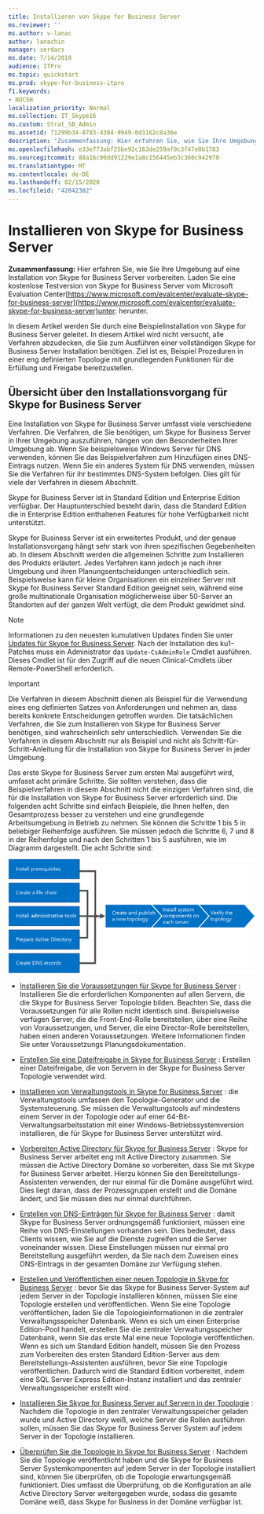```yaml
---
title: Installieren von Skype for Business Server
ms.reviewer: ''
ms.author: v-lanac
author: lanachin
manager: serdars
ms.date: 7/14/2018
audience: ITPro
ms.topic: quickstart
ms.prod: skype-for-business-itpro
f1.keywords:
- NOCSH
localization_priority: Normal
ms.collection: IT_Skype16
ms.custom: Strat_SB_Admin
ms.assetid: 71299b34-8783-4384-9949-0d3162c8a36e
description: 'Zusammenfassung: Hier erfahren Sie, wie Sie Ihre Umgebung auf eine Installation von Skype for Business Server vorbereiten. Laden Sie eine ﻿kostenlose Testversion von Skype for Business Server vom Microsoft Evaluation Center https://www.microsoft.com/evalcenter/evaluate-skype-for-business-serverunter: herunter.'
ms.openlocfilehash: e33e773abf25be92c163de259af0c3f47e0b1783
ms.sourcegitcommit: 88a16c09dd91229e1a8c156445eb3c360c942978
ms.translationtype: MT
ms.contentlocale: de-DE
ms.lasthandoff: 02/15/2020
ms.locfileid: "42042382"
---
```

# <a name="install-skype-for-business-server"></a>Installieren von Skype for Business Server
 
**Zusammenfassung:** Hier erfahren Sie, wie Sie Ihre Umgebung auf eine Installation von Skype for Business Server vorbereiten. Laden Sie eine ﻿kostenlose Testversion von Skype for Business Server vom Microsoft Evaluation Center[https://www.microsoft.com/evalcenter/evaluate-skype-for-business-server](https://www.microsoft.com/evalcenter/evaluate-skype-for-business-server)unter: herunter.
  
In diesem Artikel werden Sie durch eine Beispielinstallation von Skype for Business Server geleitet. In diesem Artikel wird nicht versucht, alle Verfahren abzudecken, die Sie zum Ausführen einer vollständigen Skype for Business Server Installation benötigen. Ziel ist es, Beispiel Prozeduren in einer eng definierten Topologie mit grundlegenden Funktionen für die Erfüllung und Freigabe bereitzustellen.
  
## <a name="overview-of-the-install-process-for-skype-for-business-server"></a>Übersicht über den Installationsvorgang für Skype for Business Server

Eine Installation von Skype for Business Server umfasst viele verschiedene Verfahren. Die Verfahren, die Sie benötigen, um Skype for Business Server in Ihrer Umgebung auszuführen, hängen von den Besonderheiten Ihrer Umgebung ab. Wenn Sie beispielsweise Windows Server für DNS verwenden, können Sie das Beispielverfahren zum Hinzufügen eines DNS-Eintrags nutzen. Wenn Sie ein anderes System für DNS verwenden, müssen Sie die Verfahren für ihr bestimmtes DNS-System befolgen. Dies gilt für viele der Verfahren in diesem Abschnitt.
  
Skype for Business Server ist in Standard Edition und Enterprise Edition verfügbar. Der Hauptunterschied besteht darin, dass die Standard Edition die in Enterprise Edition enthaltenen Features für hohe Verfügbarkeit nicht unterstützt. 
  
Skype for Business Server ist ein erweitertes Produkt, und der genaue Installationsvorgang hängt sehr stark von ihren spezifischen Gegebenheiten ab. In diesem Abschnitt werden die allgemeinen Schritte zum Installieren des Produkts erläutert. Jedes Verfahren kann jedoch je nach ihrer Umgebung und ihren Planungsentscheidungen unterschiedlich sein. Beispielsweise kann für kleine Organisationen ein einzelner Server mit Skype for Business Server Standard Edition geeignet sein, während eine große multinationale Organisation möglicherweise über 50-Server an Standorten auf der ganzen Welt verfügt, die dem Produkt gewidmet sind.
  
> [!NOTE]
> Informationen zu den neuesten kumulativen Updates finden Sie unter [Updates für Skype for Business Server](https://support.microsoft.com/kb/3061064). Nach der Installation des ku1-Patches muss ein Administrator das `Update-CsAdminRole` Cmdlet ausführen. Dieses Cmdlet ist für den Zugriff auf die neuen Clinical-Cmdlets über Remote-PowerShell erforderlich.
  
> [!IMPORTANT]
> Die Verfahren in diesem Abschnitt dienen als Beispiel für die Verwendung eines eng definierten Satzes von Anforderungen und nehmen an, dass bereits konkrete Entscheidungen getroffen wurden. Die tatsächlichen Verfahren, die Sie zum Installieren von Skype for Business Server benötigen, sind wahrscheinlich sehr unterschiedlich. Verwenden Sie die Verfahren in diesem Abschnitt nur als Beispiel und nicht als Schritt-für-Schritt-Anleitung für die Installation von Skype for Business Server in jeder Umgebung. 
  
Das erste Skype for Business Server zum ersten Mal ausgeführt wird, umfasst acht primäre Schritte. Sie sollten verstehen, dass die Beispielverfahren in diesem Abschnitt nicht die einzigen Verfahren sind, die für die Installation von Skype for Business Server erforderlich sind. Die folgenden acht Schritte sind einfach Beispiele, die Ihnen helfen, den Gesamtprozess besser zu verstehen und eine grundlegende Arbeitsumgebung in Betrieb zu nehmen. Sie können die Schritte 1 bis 5 in beliebiger Reihenfolge ausführen. Sie müssen jedoch die Schritte 6, 7 und 8 in der Reihenfolge und nach den Schritten 1 bis 5 ausführen, wie im Diagramm dargestellt. Die acht Schritte sind:
  
![Übersicht über den Installationsprozess.](../../media/b1a59b39-a7f0-4781-ac4d-2dfef7ca3700.png)
  
- [Installieren Sie die Voraussetzungen für Skype for Business Server](install-prerequisites.md) : Installieren Sie die erforderlichen Komponenten auf allen Servern, die die Skype for Business Server Topologie bilden. Beachten Sie, dass die Voraussetzungen für alle Rollen nicht identisch sind. Beispielsweise verfügen Server, die die Front-End-Rolle bereitstellen, über eine Reihe von Voraussetzungen, und Server, die eine Director-Rolle bereitstellen, haben einen anderen Voraussetzungen. Weitere Informationen finden Sie unter Voraussetzungs Planungsdokumentation.
    
- [Erstellen Sie eine Dateifreigabe in Skype for Business Server](create-a-file-share.md) : Erstellen einer Dateifreigabe, die von Servern in der Skype for Business Server Topologie verwendet wird.
    
- [Installieren von Verwaltungstools in Skype for Business Server](install-administrative-tools.md) : die Verwaltungstools umfassen den Topologie-Generator und die Systemsteuerung. Sie müssen die Verwaltungstools auf mindestens einem Server in der Topologie oder auf einer 64-Bit-Verwaltungsarbeitsstation mit einer Windows-Betriebssystemversion installieren, die für Skype for Business Server unterstützt wird.
    
- [Vorbereiten Active Directory für Skype for Business Server](prepare-active-directory.md) : Skype for Business Server arbeitet eng mit Active Directory zusammen. Sie müssen die Active Directory Domäne so vorbereiten, dass Sie mit Skype for Business Server arbeitet. Hierzu können Sie den Bereitstellungs-Assistenten verwenden, der nur einmal für die Domäne ausgeführt wird. Dies liegt daran, dass der Prozessgruppen erstellt und die Domäne ändert, und Sie müssen dies nur einmal durchführen.
    
- [Erstellen von DNS-Einträgen für Skype for Business Server](create-dns-records.md) : damit Skype for Business Server ordnungsgemäß funktioniert, müssen eine Reihe von DNS-Einstellungen vorhanden sein. Dies bedeutet, dass Clients wissen, wie Sie auf die Dienste zugreifen und die Server voneinander wissen. Diese Einstellungen müssen nur einmal pro Bereitstellung ausgeführt werden, da Sie nach dem Zuweisen eines DNS-Eintrags in der gesamten Domäne zur Verfügung stehen.
    
- [Erstellen und Veröffentlichen einer neuen Topologie in Skype for Business Server](create-and-publish-new-topology.md) : bevor Sie das Skype for Business Server-System auf jedem Server in der Topologie installieren können, müssen Sie eine Topologie erstellen und veröffentlichen. Wenn Sie eine Topologie veröffentlichen, laden Sie die Topologieinformationen in die zentraler Verwaltungsspeicher Datenbank. Wenn es sich um einen Enterprise Edition-Pool handelt, erstellen Sie die zentraler Verwaltungsspeicher Datenbank, wenn Sie das erste Mal eine neue Topologie veröffentlichen. Wenn es sich um Standard Edition handelt, müssen Sie den Prozess zum Vorbereiten des ersten Standard Edition-Server aus dem Bereitstellungs-Assistenten ausführen, bevor Sie eine Topologie veröffentlichen. Dadurch wird die Standard Edition vorbereitet, indem eine SQL Server Express Edition-Instanz installiert und das zentraler Verwaltungsspeicher erstellt wird.
    
- [Installieren Sie Skype for Business Server auf Servern in der Topologie](install-skype-for-business-server.md) : Nachdem die Topologie in den zentraler Verwaltungsspeicher geladen wurde und Active Directory weiß, welche Server die Rollen ausführen sollen, müssen Sie das Skype for Business Server System auf jedem Server in der Topologie installieren.
    
- [Überprüfen Sie die Topologie in Skype for Business Server](verify-the-topology.md) : Nachdem Sie die Topologie veröffentlicht haben und die Skype for Business Server Systemkomponenten auf jedem Server in der Topologie installiert sind, können Sie überprüfen, ob die Topologie erwartungsgemäß funktioniert. Dies umfasst die Überprüfung, ob die Konfiguration an alle Active Directory Server weitergegeben wurde, sodass die gesamte Domäne weiß, dass Skype for Business in der Domäne verfügbar ist.
    

